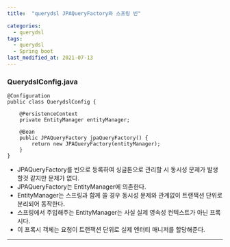 ```yaml
---
title:  "querydsl JPAQueryFactory와 스프링 빈"

categories:
  - querydsl
tags:
  - querydsl
  - Spring boot
last_modified_at: 2021-07-13
---
```


### QuerydslConfig.java
~~~
@Configuration
public class QuerydslConfig {

    @PersistenceContext
    private EntityManager entityManager;

    @Bean
    public JPAQueryFactory jpaQueryFactory() {
        return new JPAQueryFactory(entityManager);
    }
}
~~~
* JPAQueryFactory를 빈으로 등록하여 싱글톤으로 관리할 시 동시성 문제가 발생할것 같지만 문제가 없다.
* JPAQueryFactory는 EntityManager에 의존한다.
* EntityManager는 스프링과 함께 쓸 경우 동시성 문제와 관계없이 트랜잭션 단위로 분리되어 동작한다.
* 스프링에서 주입해주는 EntityManager는 사실 실제 영속성 컨텍스트가 아닌 프록시다.
* 이 프록시 객체는 요청이 트랜잭션 단위로 실제 엔터티 매니저를 할당해준다.

<hr>
